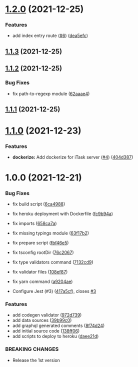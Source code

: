 # [1.2.0](https://github.com/phatnguyenuit/itask-server/compare/1.1.3...1.2.0) (2021-12-25)


### Features

* add index entry route ([#6](https://github.com/phatnguyenuit/itask-server/issues/6)) ([dea5efc](https://github.com/phatnguyenuit/itask-server/commit/dea5efc5a906eb13d9915c6ecb177a9cb8e1dafe))

## [1.1.3](https://github.com/phatnguyenuit/itask-server/compare/1.1.2...1.1.3) (2021-12-25)

## [1.1.2](https://github.com/phatnguyenuit/itask-server/compare/1.1.1...1.1.2) (2021-12-25)


### Bug Fixes

* fix path-to-regexp module ([62aaae4](https://github.com/phatnguyenuit/itask-server/commit/62aaae46bdeeb79eddd1cc843f0e2665368a8daa))

## [1.1.1](https://github.com/phatnguyenuit/itask-server/compare/1.1.0...1.1.1) (2021-12-25)

# [1.1.0](https://github.com/phatnguyenuit/itask-server/compare/1.0.0...1.1.0) (2021-12-23)


### Features

* **dockerize:** Add dockerize for iTask server ([#4](https://github.com/phatnguyenuit/itask-server/issues/4)) ([404d387](https://github.com/phatnguyenuit/itask-server/commit/404d387a28aa1ca1542d6550ba3f9abb92ddaf83))

# 1.0.0 (2021-12-21)


### Bug Fixes

* fix build script ([6ca4988](https://github.com/phatnguyenuit/itask-server/commit/6ca49888c14ec973b5fc007a1f89296ec4f24207))
* fix heroku deployment with Dockerfile ([fc9b94a](https://github.com/phatnguyenuit/itask-server/commit/fc9b94abba176b5f940e254556bd955e582d1c40))
* fix imports ([658ca7a](https://github.com/phatnguyenuit/itask-server/commit/658ca7aac98dba52c577259ceb015bd8609e9ea9))
* fix missing typings module ([63f17b2](https://github.com/phatnguyenuit/itask-server/commit/63f17b26c19875f43729571da3b2962e2eb5481d))
* fix prepare script ([fbf46e5](https://github.com/phatnguyenuit/itask-server/commit/fbf46e5ab754e41834f778a4394a3dfccf37bfb0))
* fix tsconfig rootDir ([76c2067](https://github.com/phatnguyenuit/itask-server/commit/76c206774f837a90f16f3109af30b106a04789a0))
* fix type validators command ([7132cd9](https://github.com/phatnguyenuit/itask-server/commit/7132cd9165fe2759adff7969f39514dac6c849f5))
* fix validator files ([108ef87](https://github.com/phatnguyenuit/itask-server/commit/108ef87f4536ec50b480328e3103ce61f7fb3425))
* fix yarn command ([a9204ae](https://github.com/phatnguyenuit/itask-server/commit/a9204ae0f02e34cddf100a5163d81cc2321cfaa0))


* Configure Jest (#3) ([417a5cf](https://github.com/phatnguyenuit/itask-server/commit/417a5cfec63481824068f591a67bccc2e0ff2082)), closes [#3](https://github.com/phatnguyenuit/itask-server/issues/3)


### Features

* add codegen validator ([972d739](https://github.com/phatnguyenuit/itask-server/commit/972d73930e7ed74167e30ae8f312e88dff899193))
* add data sources ([39b99c0](https://github.com/phatnguyenuit/itask-server/commit/39b99c061a988a498cb1b8faaa455bc518131972))
* add graphql generated comments ([8f74d24](https://github.com/phatnguyenuit/itask-server/commit/8f74d24501887a7ff7884d23947a4e0367939f33))
* add initial source code ([138ff06](https://github.com/phatnguyenuit/itask-server/commit/138ff06b8c0e39e2d4fba8d574d18b085631476c))
* add scripts to deploy to heroku ([daee21d](https://github.com/phatnguyenuit/itask-server/commit/daee21da3b4d74e2179ba0127e11b79df151bc63))


### BREAKING CHANGES

* Release the 1st version

